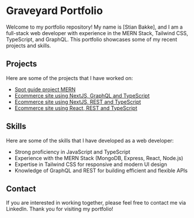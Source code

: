 # Graveyard Portfolio

Welcome to my portfolio repository! My name is [Stian Bakke], and I am a full-stack web developer with experience in the MERN Stack, Tailwind CSS, TypeScript, and GraphQL. This portfolio showcases some of my recent projects and skills.

## Projects

Here are some of the projects that I have worked on:

- [Spot guide project MERN](https://github.com/AcePizza/MERN-Stack-Project-SpotCheck)
- [Ecommerce site using NextJS, GraphQL and TypeScript](https://github.com/AcePizza/NextJSFinal)
- [Ecommerce site using NextJS, REST and TypeScript](https://github.com/AcePizza/Fakestore-NEXTjs-TypeScript)
- [Ecommerce site using React, REST and TypeScript](https://github.com/AcePizza/Fakestore-React-TypeScript)

## Skills

Here are some of the skills that I have developed as a web developer:

- Strong proficiency in JavaScript and TypeScript
- Experience with the MERN Stack (MongoDB, Express, React, Node.js)
- Expertise in Tailwind CSS for responsive and modern UI design
- Knowledge of GraphQL and REST for building efficient and flexible APIs

## Contact

If you are interested in working together, please feel free to contact me via LinkedIn. Thank you for visiting my portfolio!



